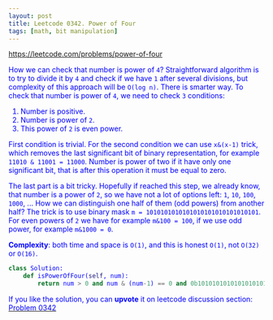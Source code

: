 ```yaml
---
layout: post
title: Leetcode 0342. Power of Four
tags: [math, bit manipulation]
---
```


<a href="https://leetcode.com/problems/power-of-four"> <font color = blue>https://leetcode.com/problems/power-of-four

How we can check that number is power of `4`? Straightforward algorithm is to try to divide it by `4` and check if we have `1` after several divisions, but complexity of this approach will be `O(log n)`. There is smarter way. To check that number is power of `4`, we need to check `3` conditions:

1. Number is positive.
2. Number is power of `2`.
3. This power of `2` is even power.

First condition is trivial. For the second condition we can use `x&(x-1)` trick, which removes the last significant bit of binary representation, for example `11010 & 11001 = 11000`. Number is power of two if it have only one significant bit, that is after this operation it must be equal to zero.

The last part is a bit tricky. Hopefully if reached this step, we already know, that number is a power of `2`, so we have not a lot of options left: `1`, `10`, `100`, `1000`, ... How we can distinguish one half of them (odd powers) from another half? The trick is to use binary mask `m = 1010101010101010101010101010101`. For even powers of `2` we have for example `m&100 = 100`, if we use odd power, for example `m&1000 = 0`.

**Complexity**: both time and space is `O(1)`, and this is honest `O(1)`, not `O(32)` or `O(16)`.

```python
class Solution:
    def isPowerOfFour(self, num):
        return num > 0 and num & (num-1) == 0 and 0b1010101010101010101010101010101 & num == num   
```

If you like the solution, you can **upvote** it on leetcode discussion section:<a href="https://leetcode.com/problems/power-of-four/discuss/772269/python-o(1)-oneliner-solution-explained"> <font color = blue>Problem 0342
